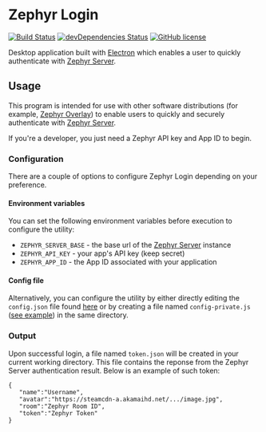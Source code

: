 Zephyr Login
============

[![Build Status](https://travis-ci.org/ZephyrVR/login.svg?branch=master)](https://travis-ci.org/ZephyrVR/login)
[![devDependencies Status](https://david-dm.org/ZephyrVR/login/dev-status.svg)](https://david-dm.org/ZephyrVR/login?type=dev)
[![GitHub license](https://img.shields.io/badge/license-MIT-blue.svg)](https://raw.githubusercontent.com/ZephyrVR/login/master/LICENSE)

Desktop application built with [Electron](http://electron.atom.io) which enables a user to quickly authenticate with [Zephyr Server](https://github.com/ZephyrVR/server).

## Usage
This program is intended for use with other software distributions (for example, [Zephyr Overlay](https://github.com/ZephyrVR/overlay)) to enable users to quickly and securely authenticate with [Zephyr Server](https://github.com/ZephyrVR/server).

If you're a developer, you just need a Zephyr API key and App ID to begin.

### Configuration
There are a couple of options to configure Zephyr Login depending on your preference.

#### Environment variables
You can set the following environment variables before execution to configure the utility:

 * `ZEPHYR_SERVER_BASE` - the base url of the [Zephyr Server](https://github.com/ZephyrVR/server) instance
 * `ZEPHYR_API_KEY` - your app's API key (keep secret)
 * `ZEPHYR_APP_ID` - the App ID associated with your application


#### Config file
Alternatively, you can configure the utility by either directly editing the `config.json` file found [here](https://github.com/ZephyrVR/login/blob/master/app/res/js/config.js) or by creating a file named `config-private.js` ([see example](https://gist.github.com/ThomasGaubert/17a0b0387ec1dc4081e44284ae679472)) in the same directory.

### Output
Upon successful login, a file named `token.json` will be created in your current working directory. This file contains the reponse from the Zephyr Server authentication result. Below is an example of such token:

```
{
   "name":"Username",
   "avatar":"https://steamcdn-a.akamaihd.net/.../image.jpg",
   "room":"Zephyr Room ID",
   "token":"Zephyr Token"
}
```